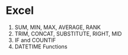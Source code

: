 # Excel

1) SUM, MIN, MAX, AVERAGE, RANK
2) TRIM, CONCAT, SUBSTITUTE, RIGHT, MID
3) IF and COUNTIF
4) DATETIME Functions
